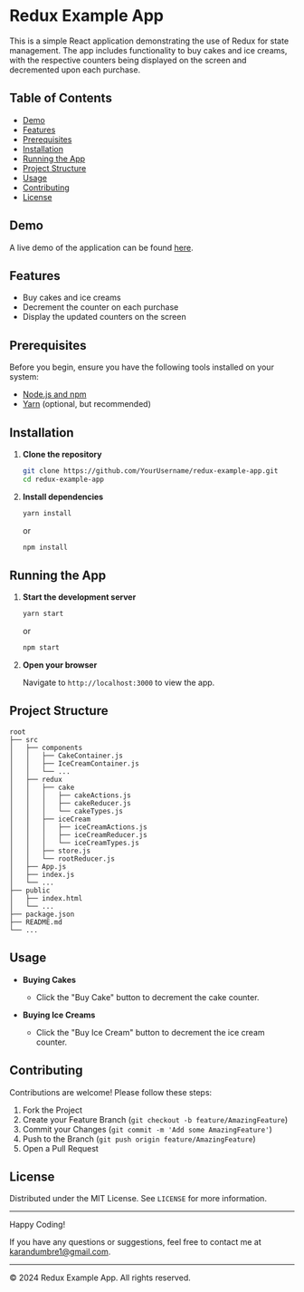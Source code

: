 # Redux Example App

This is a simple React application demonstrating the use of Redux for state management. The app includes functionality to buy cakes and ice creams, with the respective counters being displayed on the screen and decremented upon each purchase.

## Table of Contents

- [Demo](#demo)
- [Features](#features)
- [Prerequisites](#prerequisites)
- [Installation](#installation)
- [Running the App](#running-the-app)
- [Project Structure](#project-structure)
- [Usage](#usage)
- [Contributing](#contributing)
- [License](#license)

## Demo

A live demo of the application can be found [here](#).

## Features

- Buy cakes and ice creams
- Decrement the counter on each purchase
- Display the updated counters on the screen

## Prerequisites

Before you begin, ensure you have the following tools installed on your system:

- [Node.js and npm](https://nodejs.org/en/download/)
- [Yarn](https://yarnpkg.com/getting-started/install) (optional, but recommended)

## Installation

1. **Clone the repository**

   ```bash
   git clone https://github.com/YourUsername/redux-example-app.git
   cd redux-example-app
   ```

2. **Install dependencies**

   ```bash
   yarn install
   ```

   or

   ```bash
   npm install
   ```

## Running the App

1. **Start the development server**

   ```bash
   yarn start
   ```

   or

   ```bash
   npm start
   ```

2. **Open your browser**

   Navigate to `http://localhost:3000` to view the app.

## Project Structure

```
root
├── src
│   ├── components
│   │   ├── CakeContainer.js
│   │   ├── IceCreamContainer.js
│   │   └── ...
│   ├── redux
│   │   ├── cake
│   │   │   ├── cakeActions.js
│   │   │   ├── cakeReducer.js
│   │   │   └── cakeTypes.js
│   │   ├── iceCream
│   │   │   ├── iceCreamActions.js
│   │   │   ├── iceCreamReducer.js
│   │   │   └── iceCreamTypes.js
│   │   ├── store.js
│   │   └── rootReducer.js
│   ├── App.js
│   ├── index.js
│   └── ...
├── public
│   ├── index.html
│   └── ...
├── package.json
├── README.md
└── ...
```

## Usage

- **Buying Cakes**

  - Click the "Buy Cake" button to decrement the cake counter.

- **Buying Ice Creams**

  - Click the "Buy Ice Cream" button to decrement the ice cream counter.

## Contributing

Contributions are welcome! Please follow these steps:

1. Fork the Project
2. Create your Feature Branch (`git checkout -b feature/AmazingFeature`)
3. Commit your Changes (`git commit -m 'Add some AmazingFeature'`)
4. Push to the Branch (`git push origin feature/AmazingFeature`)
5. Open a Pull Request

## License

Distributed under the MIT License. See `LICENSE` for more information.

---

Happy Coding!

If you have any questions or suggestions, feel free to contact me at [karandumbre1@gmail.com](mailto:karandumbre1@gmail.com).

---

© 2024 Redux Example App. All rights reserved.
